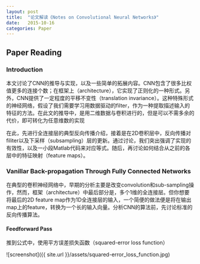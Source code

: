 ```yaml
---
layout: post
title:  "论文解读《Notes on Convolutional Neural Networks》"
date:   2015-10-16
categories: Paper
---
```


## Paper Reading

### Introduction

本文讨论了CNN的推导与实现，以及一些简单的拓展内容。CNN包含了很多比权值更多的连接个数；在框架上（architecture），它实现了正则化的一种形式。另外，CNN提供了一定程度的平移不变性（translation invariance）。这种特殊形式的神经网络，假设了我们需要学习用数据驱动的filter，作为一种提取描述输入的特征的方法。在此文的推导中，是用二维数据与卷积进行的，但是可以不需多余的代价，即可转化为任意维数的实现

在此，先进行全连接层的典型反向传播介绍，接着是在2D卷积层中，反向传播对filiter以及下采样（subsampling）层的更新。通过讨论，我们突出强调了实现的有效性，以及一小段Matlab代码来对应等式。随后，再讨论如何结合从之前的各层中的特征映射（feature maps）。

### Vanillar Back-propagation Through Fully Connected Networks

在典型的卷积神经网络中，早期的分析主要是改变convolution和sub-sampling操作，然而，框架（architecture）中最后部分是，多个1维的全连接层。但你想要将最后的2D feature map作为1D全连接层的输入，一个简便的做法便是将在输出map上的feature，转换为一个长的输入向量。分析CNN的算法前，先讨论标准的反向传播算法。

#### Feedforward Pass

推到公式中，使用平方误差损失函数（squared-error loss function）

![screenshot]({{ site.url }}/assets/squared-error_loss_function.jpg)
